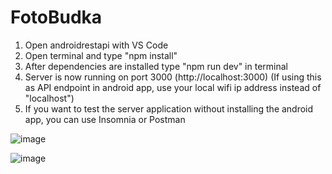 # FotoBudka

1. Open androidrestapi with VS Code
2. Open terminal and type "npm install"
3. After dependencies are installed type "npm run dev" in terminal
4. Server is now running on port 3000 (http://localhost:3000) (If using this as API endpoint in android app, use your local wifi ip address instead of "localhost")
5. If you want to test the server application without installing the android app, you can use Insomnia or Postman

![image](https://user-images.githubusercontent.com/57000021/218130496-3fdba264-0d51-4c9d-a486-579f6cf319d8.png)

![image](https://user-images.githubusercontent.com/57000021/218130582-cb91a31a-55df-42be-aa30-0ab2d717534c.png)
